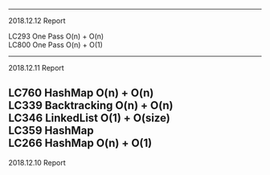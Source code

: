 
---

2018.12.12 Report

LC293 One Pass O(n) + O(n) \
LC800 One Pass O(n) + O(1)


---

2018.12.11 Report

LC760 HashMap O(n) + O(n) \
LC339 Backtracking O(n) + O(n) \
LC346 LinkedList O(1) + O(size) \
LC359 HashMap \
LC266 HashMap O(n) + O(1)
---

2018.12.10 Report

